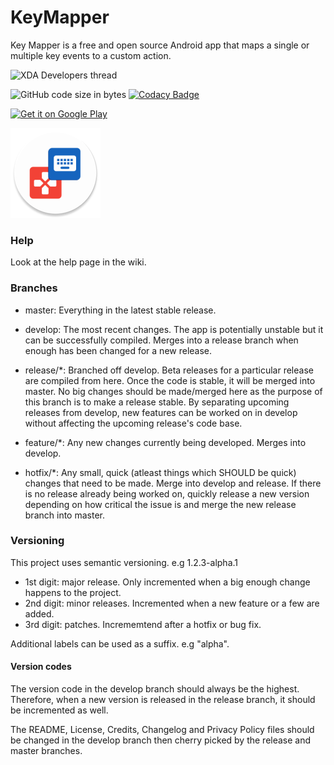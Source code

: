 # KeyMapper

Key Mapper is a free and open source Android app that maps a single or multiple key events to a custom action.

![XDA Developers thread](https://forum.xda-developers.com/android/apps-games/app-keyboard-button-mapper-t3914005)

![GitHub code size in bytes](https://img.shields.io/github/languages/code-size/sds100/KeyMapper.svg)
[![Codacy Badge](https://api.codacy.com/project/badge/Grade/1ca8cdc8b934404f8a0ec8a9b61a75ce)](https://app.codacy.com/app/sds100/KeyMapper?utm_source=github.com&utm_medium=referral&utm_content=sds100/KeyMapper&utm_campaign=Badge_Grade_Dashboard)

<a href='https://play.google.com/store/apps/details?id=io.github.sds100.keymapper&pcampaignid=MKT-Other-global-all-co-prtnr-py-PartBadge-Mar2515-1'><img alt='Get it on Google Play' src='https://play.google.com/intl/en_gb/badges/images/generic/en_badge_web_generic.png' height=128px/> </a>

![](app/src/main/res/mipmap-xxhdpi/ic_launcher_round.png?raw=true)

### Help
Look at the help page in the wiki.

### Branches
 - master: Everything in the latest stable release.
 - develop: The most recent changes. The app is potentially unstable but it can be successfully compiled. Merges into a release branch when enough has been changed for a new release.

 - release/*: Branched off develop. Beta releases for a particular release are compiled from here. Once the code is stable, it will be merged into master. No big changes should be made/merged here as the purpose of this branch is to make a release stable. By separating upcoming releases from develop, new features can be worked on in develop without affecting the upcoming release's code base.
 - feature/*: Any new changes currently being developed. Merges into develop.
 - hotfix/*: Any small, quick (atleast things which SHOULD be quick) changes that need to be made. Merge into develop and release. If there is no release already being worked on, quickly release a new version depending on how critical the issue is and merge the new release branch into master.

### Versioning
This project uses semantic versioning. e.g 1.2.3-alpha.1

- 1st digit: major release. Only incremented when a big enough change happens to the project.
- 2nd digit: minor releases. Incremented when a new feature or a few are added.
- 3rd digit: patches. Incrememtend after a hotfix or bug fix.

Additional labels can be used as a suffix. e.g "alpha".

#### Version codes
The version code in the develop branch should always be the highest. Therefore, when a new version is released in the release branch, it should be incremented as well.

The README, License, Credits, Changelog and Privacy Policy files should be changed in the develop branch then cherry picked by the release and master branches.
